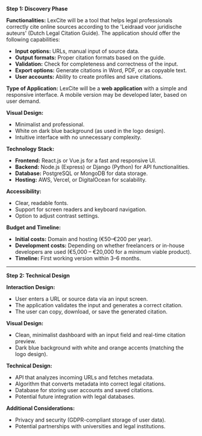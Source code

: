**Step 1: Discovery Phase**

**Functionalities:**
LexCite will be a tool that helps legal professionals correctly cite online sources according to the 'Leidraad voor juridische auteurs' (Dutch Legal Citation Guide). The application should offer the following capabilities:

* **Input options:** URLs, manual input of source data.
* **Output formats:** Proper citation formats based on the guide.
* **Validation:** Check for completeness and correctness of the input.
* **Export options:** Generate citations in Word, PDF, or as copyable text.
* **User accounts:** Ability to create profiles and save citations.

**Type of Application:**
LexCite will be a **web application** with a simple and responsive interface. A mobile version may be developed later, based on user demand.

**Visual Design:**

* Minimalist and professional.
* White on dark blue background (as used in the logo design).
* Intuitive interface with no unnecessary complexity.

**Technology Stack:**

* **Frontend:** React.js or Vue.js for a fast and responsive UI.
* **Backend:** Node.js (Express) or Django (Python) for API functionalities.
* **Database:** PostgreSQL or MongoDB for data storage.
* **Hosting:** AWS, Vercel, or DigitalOcean for scalability.

**Accessibility:**

* Clear, readable fonts.
* Support for screen readers and keyboard navigation.
* Option to adjust contrast settings.

**Budget and Timeline:**

* **Initial costs:** Domain and hosting (€50–€200 per year).
* **Development costs:** Depending on whether freelancers or in-house developers are used (€5,000 – €20,000 for a minimum viable product).
* **Timeline:** First working version within 3–6 months.

---

**Step 2: Technical Design**

**Interaction Design:**

* User enters a URL or source data via an input screen.
* The application validates the input and generates a correct citation.
* The user can copy, download, or save the generated citation.

**Visual Design:**

* Clean, minimalist dashboard with an input field and real-time citation preview.
* Dark blue background with white and orange accents (matching the logo design).

**Technical Design:**

* API that analyzes incoming URLs and fetches metadata.
* Algorithm that converts metadata into correct legal citations.
* Database for storing user accounts and saved citations.
* Potential future integration with legal databases.

**Additional Considerations:**

* Privacy and security (GDPR-compliant storage of user data).
* Potential partnerships with universities and legal institutions.
